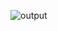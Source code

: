 ![output](https://github.com/q1000treadz/lab5/assets/42095596/0f199bab-5484-4870-805e-2668236b51f3)
